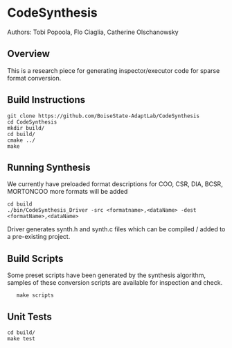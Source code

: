 # CodeSynthesis
Authors: Tobi Popoola, Flo Ciaglia, Catherine Olschanowsky
## Overview
This is a research piece for generating inspector/executor code for sparse format
conversion. 

## Build Instructions
```shell script
git clone https://github.com/BoiseState-AdaptLab/CodeSynthesis
cd CodeSynthesis
mkdir build/
cd build/
cmake ../
make
```
## Running Synthesis

We currently have preloaded format descriptions for COO, CSR, DIA, BCSR, MORTONCOO 
more formats will be added

```shell script
cd build
./bin/CodeSynthesis_Driver -src <formatname>,<dataName> -dest <formatName>,<dataName>
```

Driver generates synth.h and synth.c files which can be compiled / added to a pre-existing project.

## Build Scripts
Some preset scripts have been generated by the synthesis algorithm, samples of these conversion 
scripts are available for inspection and check.

``` shell script
   make scripts
```

## Unit Tests
```shell script
cd build/
make test
```

